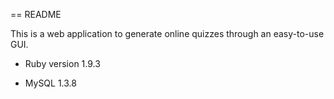 == README

This is a web application to generate online quizzes through an easy-to-use GUI.

* Ruby version 1.9.3

* MySQL 1.3.8
